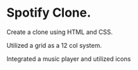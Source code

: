 # Spotify Clone.
Create a clone using HTML and CSS.

Utilized a grid as a 12 col system.

Integrated a music player and utilized icons

